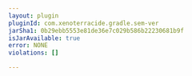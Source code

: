 ```yaml
---
layout: plugin
pluginId: com.xenoterracide.gradle.sem-ver
jarSha1: 0b29ebb5553e81de36e7c029b586b22230681b9f
isJarAvailable: true
error: NONE
violations: []

---
```

